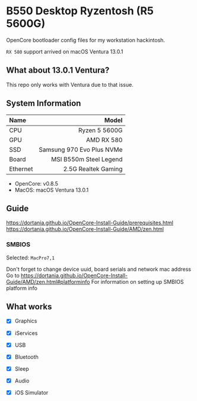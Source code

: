 # B550 Desktop Ryzentosh (R5 5600G)

OpenCore bootloader config files for my workstation hackintosh.

`RX 580` support arrived on macOS Ventura 13.0.1

## What about 13.0.1 Ventura?


This repo only works with Ventura due to that issue.


## System Information

| Name     |                     Model |
| :------- | ------------------------: |
| CPU      |             Ryzen 5 5600G |
| GPU      |               AMD RX 580  |
| SSD      | Samsung 970 Evo Plus NVMe |
| Board    |    MSI B550m Steel Legend |
| Ethernet |  2.5G Realtek Gaming      |

- OpenCore: v0.8.5
- MacOS: macOS Ventura 13.0.1

## Guide

<https://dortania.github.io/OpenCore-Install-Guide/prerequisites.html>
<https://dortania.github.io/OpenCore-Install-Guide/AMD/zen.html>

### SMBIOS

Selected: `MacPro7,1`

Don't forget to change device uuid, board serials and network mac address
Go to <https://dortania.github.io/OpenCore-Install-Guide/AMD/zen.html#platforminfo> For information on setting up SMBIOS platform info


## What works

- [x] Graphics
- [x] iServices
- [x] USB
- [x] Bluetooth
- [x] Sleep
- [x] Audio
- [x] iOS Simulator

  
